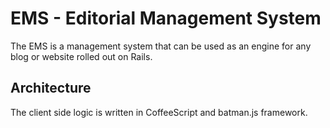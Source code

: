 # EMS - Editorial Management System

The EMS is a management system that can be used as an engine for any blog or website rolled out on Rails.

## Architecture
The client side logic is written in CoffeeScript and batman.js framework.